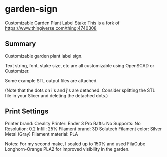 # garden-sign
Customizable Garden Plant Label Stake
This is a fork of https://www.thingiverse.com/thing:4740308

## Summary
Customizable garden plant label sign.

Text string, font, stake size, etc are all customizable using OpenSCAD or Customizer.

Some example STL output files are attached.

(Note that the dots on i's and j's are detached. Consider splitting the STL file in your Slicer and deleting the detached dots.)

## Print Settings
Printer brand: Creality
Printer: Ender 3 Pro
Rafts: No
Supports: No
Resolution: 0.2
Infill: 25%
Filament brand: 3D Solutech
Filament color: Silver Metal (Gray)
Filament material: PLA

Notes:
For my second make, I scaled up to 150% and used FilaCube Longhorn-Orange PLA2 for improved visibility in the garden.
